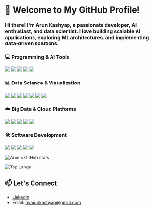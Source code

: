 # 👋 Welcome to My GitHub Profile!

### Hi there! I'm **Arun Kashyap**, a passionate developer, AI enthusiast, and data scientist. I love building scalable AI applications, exploring ML architectures, and implementing data-driven solutions.

### 💻 Programming & AI Tools
<p align="left">
<img src="https://img.shields.io/badge/Python-3776AB?style=for-the-badge&logo=python&logoColor=white" />
<img src="https://img.shields.io/badge/Scikit--learn-F7931E?style=for-the-badge&logo=scikit-learn&logoColor=white" />
<img src="https://img.shields.io/badge/TensorFlow-FF6F00?style=for-the-badge&logo=tensorflow&logoColor=white" />
<img src="https://img.shields.io/badge/Hugging_Face-FFD21E?style=for-the-badge&logo=huggingface&logoColor=black" />
<img src="https://img.shields.io/badge/LangChain-121212?style=for-the-badge&logo=chainlink&logoColor=white" />
</p>

### 📊 Data Science & Visualization
<p align="left">
<img src="https://img.shields.io/badge/pandas-150458?style=for-the-badge&logo=pandas&logoColor=white" />
<img src="https://img.shields.io/badge/NumPy-013243?style=for-the-badge&logo=numpy&logoColor=white" />
<img src="https://img.shields.io/badge/Matplotlib-11557c?style=for-the-badge&logo=python&logoColor=white" />
<img src="https://img.shields.io/badge/Seaborn-3776AB?style=for-the-badge&logo=python&logoColor=white" />
<img src="https://img.shields.io/badge/Power_BI-F2C811?style=for-the-badge&logo=powerbi&logoColor=black" />
<img src="https://img.shields.io/badge/PostgreSQL-336791?style=for-the-badge&logo=postgresql&logoColor=white" />
<img src="https://img.shields.io/badge/MySQL-4479A1?style=for-the-badge&logo=mysql&logoColor=white" />
</p>

### ☁️ Big Data & Cloud Platforms
<p align="left">
<img src="https://img.shields.io/badge/PySpark-E25A1C?style=for-the-badge&logo=apache-spark&logoColor=white" />
<img src="https://img.shields.io/badge/Hadoop-66CCFF?style=for-the-badge&logo=apache-hadoop&logoColor=black" />
<img src="https://img.shields.io/badge/AWS-232F3E?style=for-the-badge&logo=amazon-aws&logoColor=white" />
<img src="https://img.shields.io/badge/GCP-4285F4?style=for-the-badge&logo=google-cloud&logoColor=white" />
<img src="https://img.shields.io/badge/Google_Colab-F9AB00?style=for-the-badge&logo=googlecolab&logoColor=white" />
</p>

### 🛠️ Software Development
<p align="left">
<img src="https://img.shields.io/badge/Streamlit-FF4B4B?style=for-the-badge&logo=streamlit&logoColor=white" />
<img src="https://img.shields.io/badge/API_Integration-4A154B?style=for-the-badge&logo=fastapi&logoColor=white" />
<img src="https://img.shields.io/badge/GitHub-181717?style=for-the-badge&logo=github&logoColor=white" />
<img src="https://img.shields.io/badge/Jira-0052CC?style=for-the-badge&logo=jira&logoColor=white" />
<img src="https://img.shields.io/badge/Agile-83B81A?style=for-the-badge&logo=agile&logoColor=white" />
</p>

<!-- GitHub stats -->
![Arun's GitHub stats](https://github-readme-stats.vercel.app/api?username=kashyaparun25&show_icons=true&theme=radical)

<!-- Top languages -->
![Top Langs](https://github-readme-stats.vercel.app/api/top-langs/?username=kashyaparun25&layout=compact&theme=radical)

<!-- Feel free to connect with me -->
## 📫 Let's Connect
- [LinkedIn](https://www.linkedin.com/in/hv-arunkashyap/)
- Email: hvarunkashyap@gmail.com
